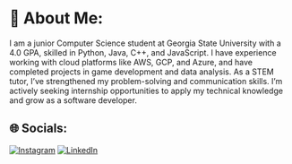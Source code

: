 # 💫 About Me:
I am a junior Computer Science student at Georgia State University with a 4.0 GPA, skilled in Python, Java, C++, and JavaScript. I have experience working with cloud platforms like AWS, GCP, and Azure, and have completed projects in game development and data analysis. As a STEM tutor, I’ve strengthened my problem-solving and communication skills. I’m actively seeking internship opportunities to apply my technical knowledge and grow as a software developer.


## 🌐 Socials:
[![Instagram](https://img.shields.io/badge/Instagram-%23E4405F.svg?logo=Instagram&logoColor=white)](https://instagram.com/janu_avuthu)
[![LinkedIn](https://img.shields.io/badge/LinkedIn-%230077B5.svg?logo=linkedin&logoColor=white)](https://linkedin.com/in/[https://www.linkedin.com/in/joshikareddyavuthu/](https://www.linkedin.com/in/joshikareddyavuthu/))
